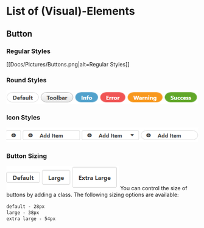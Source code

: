 # List of (Visual)-Elements


## Button
### Regular Styles
[[Docs/Pictures/Buttons.png|alt=Regular Styles]]
### Round Styles
![Round Styles](docs/Pictures/Buttons_round.png)
### Icon Styles 
![Icon Styles](docs/Pictures/Buttons_icon.png)
### Button Sizing
![Icon Styles](docs/Pictures/Buttons_size.png)
 You can control the size of buttons by adding a class. The following sizing options are available:

    default - 28px
    large - 38px
    extra large - 54px
